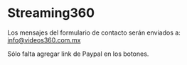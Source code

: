 # Streaming360

Los mensajes del formulario de contacto serán enviados a: info@videos360.com.mx

Sólo falta agregar link de Paypal en los botones.
